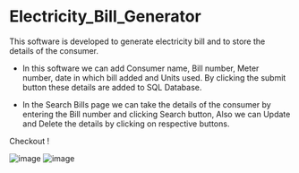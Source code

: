 # Electricity_Bill_Generator

This software is developed to generate electricity bill and to store the details of the consumer.

* In this software we can add Consumer name, Bill number, Meter number, date in which bill added and Units used. By clicking the submit button these details are added to SQL Database.

* In the Search Bills page we can take the details of the consumer by entering the Bill number and clicking Search button, Also we can Update and Delete the details by clicking on respective buttons.

Checkout !

![image](https://user-images.githubusercontent.com/89939823/235576060-52e56ea0-a0dc-4e64-9768-6cf04380b213.png)
![image](https://user-images.githubusercontent.com/89939823/235576064-b00eeef1-710e-4c5c-b4ed-225e8346c524.png)
